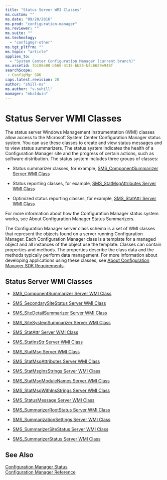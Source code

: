 ```yaml
---
title: "Status Server WMI Classes"
ms.custom: ""
ms.date: "09/20/2016"
ms.prod: "configuration-manager"
ms.reviewer: ""
ms.suite: ""
ms.technology:
  - "configmgr-other"
ms.tgt_pltfrm: ""
ms.topic: "article"
applies_to:
  - "System Center Configuration Manager (current branch)"
ms.assetid: 7b188e00-b566-4115-bb85-b8c6629e948fsearchScope: - ConfigMgr SDK
caps.latest.revision: 20
author: "shill-ms"
ms.author: "v-suhill"
manager: "mbaldwin"
---
```

# Status Server WMI Classes
The status server Windows Management Instrumentation (WMI) classes allow access to the Microsoft System Center Configuration Manager status system. You can use these classes to create and view status messages and to view status summarizers. The status system indicates the health of a Configuration Manager site and the progress of certain actions, such as software distribution. The status system includes three groups of classes:  

-   Status summarizer classes, for example, [SMS_ComponentSummarizer Server WMI Class](../../../../../develop/reference/core/servers/manage/sms_componentsummarizer-server-wmi-class.md)  

-   Status reporting classes, for example, [SMS_StatMsgAttributes Server WMI Class](../../../../../develop/reference/core/servers/manage/sms_statmsgattributes-server-wmi-class.md)  

-   Optimized status reporting classes, for example, [SMS_StatAttr Server WMI Class](../../../../../develop/reference/core/servers/manage/sms_statattr-server-wmi-class.md)  

 For more information about how the Configuration Manager status system works, see About Configuration Manager Status Summarizers.  

 The Configuration Manager server class schema is a set of WMI classes that represent the objects found on a server running Configuration Manager. Each Configuration Manager class is a template for a managed object and all instances of the object use the template. Classes can contain properties and methods. The properties describe the class data and the methods typically perform data management. For more information about developing applications using these classes, see [About Configuration Manager SDK Requirements](../../../../../develop/core/reqs/about-configuration-manager-sdk-requirements.md).  

## Status Server WMI Classes  

-   [SMS_ComponentSummarizer Server WMI Class](../../../../../develop/reference/core/servers/manage/sms_componentsummarizer-server-wmi-class.md)  

-   [SMS_SecondarySiteStatus Server WMI Class](../../../../../develop/reference/core/servers/manage/sms_secondarysitestatus-server-wmi-class.md)  

-   [SMS_SiteDetailSummarizer Server WMI Class](../../../../../develop/reference/core/servers/manage/sms_sitedetailsummarizer-server-wmi-class.md)  

-   [SMS_SiteSystemSummarizer Server WMI Class](../../../../../develop/reference/core/servers/manage/sms_sitesystemsummarizer-server-wmi-class.md)  

-   [SMS_StatAttr Server WMI Class](../../../../../develop/reference/core/servers/manage/sms_statattr-server-wmi-class.md)  

-   [SMS_StatInsStr Server WMI Class](../../../../../develop/reference/core/servers/manage/sms_statinsstr-server-wmi-class.md)  

-   [SMS_StatMsg Server WMI Class](../../../../../develop/reference/core/servers/manage/sms_statmsg-server-wmi-class.md)  

-   [SMS_StatMsgAttributes Server WMI Class](../../../../../develop/reference/core/servers/manage/sms_statmsgattributes-server-wmi-class.md)  

-   [SMS_StatMsgInsStrings Server WMI Class](../../../../../develop/reference/core/servers/manage/sms_statmsginsstrings-server-wmi-class.md)  

-   [SMS_StatMsgModuleNames Server WMI Class](../../../../../develop/reference/core/servers/manage/sms_statmsgmodulenames-server-wmi-class.md)  

-   [SMS_StatMsgWithInsStrings Server WMI Class](../../../../../develop/reference/core/servers/manage/sms_statmsgwithinsstrings-server-wmi-class.md)  

-   [SMS_StatusMessage Server WMI Class](../../../../../develop/reference/core/servers/manage/sms_statusmessage-server-wmi-class.md)  

-   [SMS_SummarizerRootStatus Server WMI Class](../../../../../develop/reference/core/servers/manage/sms_summarizerrootstatus-server-wmi-class.md)  

-   [SMS_SummarizationSettings Server WMI Class](../../../../../develop/reference/core/servers/manage/sms_summarizationsettings-server-wmi-class.md)  

-   [SMS_SummarizerSiteStatus Server WMI Class](../../../../../develop/reference/core/servers/manage/sms_summarizersitestatus-server-wmi-class.md)  

-   [SMS_SummarizerStatus Server WMI Class](../../../../../develop/reference/core/servers/manage/sms_summarizerstatus-server-wmi-class.md)  

## See Also  
 [Configuration Manager Status](../../../../../develop/reference/core/servers/manage/status-classes.md)   
 [Configuration Manager Reference](../../../../../develop/reference/configuration-manager-reference.md)
